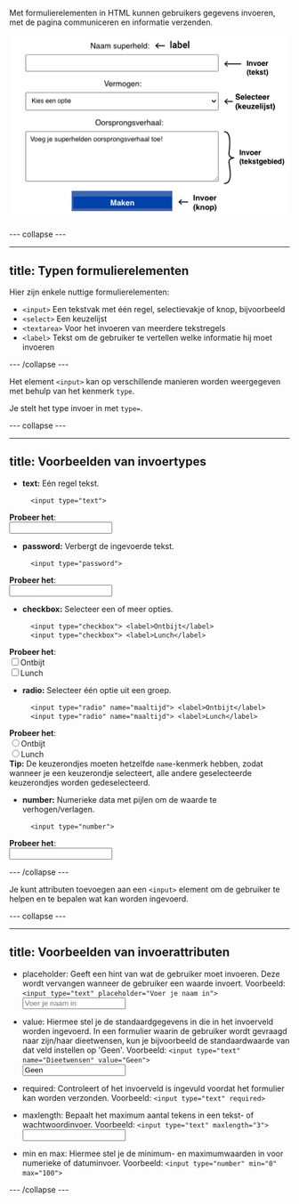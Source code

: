 Met formulierelementen in HTML kunnen gebruikers gegevens invoeren, met de pagina communiceren en informatie verzenden.

![Een voorbeeld HTML-formulier met formuliervelden die zijn voorzien van opmerkingen om hun gebruik weer te geven.](images/form-labelled.png)

--- collapse ---

---
title: Typen formulierelementen
---

Hier zijn enkele nuttige formulierelementen:

- `<input>` Een tekstvak met één regel, selectievakje of knop, bijvoorbeeld
- `<select>` Een keuzelijst
- `<textarea>` Voor het invoeren van meerdere tekstregels
- `<label>` Tekst om de gebruiker te vertellen welke informatie hij moet invoeren

--- /collapse ---

Het element `<input>` kan op verschillende manieren worden weergegeven met behulp van het kenmerk `type`.

Je stelt het type invoer in met `type=`.

--- collapse ---

---
title: Voorbeelden van invoertypes
---

- **text:** Eén regel tekst.

        <input type="text">

**Probeer het**:
<br><input type="text">

- **password:** Verbergt de ingevoerde tekst.

        <input type="password">

**Probeer het**:
<br><input type="password">

- **checkbox:** Selecteer een of meer opties.

        <input type="checkbox"> <label>Ontbijt</label>
        <input type="checkbox"> <label>Lunch</label>

**Probeer het**:
<br><input type="checkbox"><label>Ontbijt</label>
<br><input type="checkbox"><label>Lunch</label>

- **radio:** Selecteer één optie uit een groep.

        <input type="radio" name="maaltijd"> <label>Ontbijt</label>
        <input type="radio" name="maaltijd"> <label>Lunch</label>

**Probeer het**:
<br><input type="radio" name="maaltijd"><label>Ontbijt</label>
<br><input type="radio" name="maaltijd"><label>Lunch</label>
<br>**Tip:** De keuzerondjes moeten hetzelfde `name`-kenmerk hebben, zodat wanneer je een keuzerondje selecteert, alle andere geselecteerde keuzerondjes worden gedeselecteerd.

- **number:** Numerieke data met pijlen om de waarde te verhogen/verlagen.

        <input type="number">
        
**Probeer het**:
<br><input type="number">

--- /collapse ---

Je kunt attributen toevoegen aan een `<input>` element om de gebruiker te helpen en te bepalen wat kan worden ingevoerd.

--- collapse ---

---
title: Voorbeelden van invoerattributen
---

- placeholder: Geeft een hint van wat de gebruiker moet invoeren. Deze wordt vervangen wanneer de gebruiker een waarde invoert.
Voorbeeld: `<input type="text" placeholder="Voer je naam in">`
<br><input type="text" placeholder="Voer je naam in">

- value: Hiermee stel je de standaardgegevens in die in het invoerveld worden ingevoerd. In een formulier waarin de gebruiker wordt gevraagd naar zijn/haar dieetwensen, kun je bijvoorbeeld de standaardwaarde van dat veld instellen op 'Geen'.
Voorbeeld: `<input type="text" name="Dieetwensen" value="Geen">`
<br><input type="text" name="Dieetwensen" value="Geen">

- required: Controleert of het invoerveld is ingevuld voordat het formulier kan worden verzonden.
Voorbeeld: `<input type="text" required>`

- maxlength: Bepaalt het maximum aantal tekens in een tekst- of wachtwoordinvoer.
Voorbeeld: `<input type="text" maxlength="3">`
<br><input type="text" maxlength="3">

- min en max: Hiermee stel je de minimum- en maximumwaarden in voor numerieke of datuminvoer.
Voorbeeld: `<input type="number" min="0" max="100">`

--- /collapse ---
